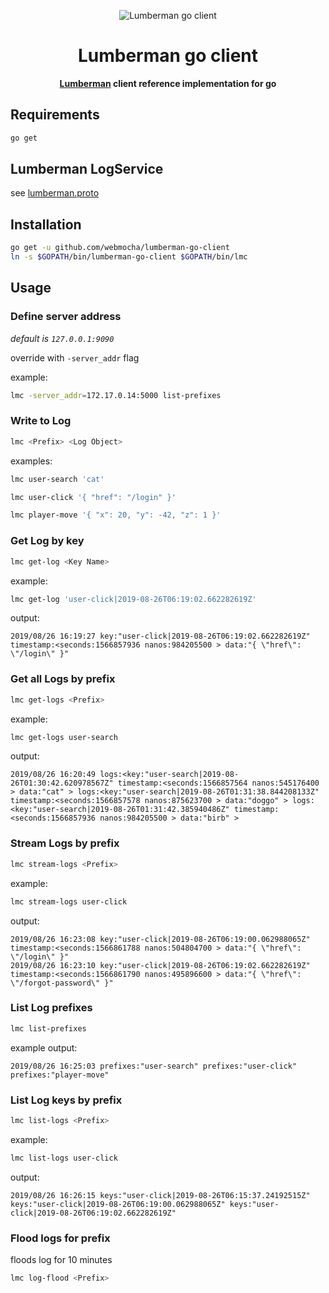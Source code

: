 <p align="center">
  <img src="https://user-images.githubusercontent.com/132562/63731122-1730de80-c823-11e9-833f-3e4c91670a46.png" alt="Lumberman go client" />
</p>

<h1 align="center">Lumberman go client</h1>

<p align="center">
  <strong><a href="https://github.com/webmocha/Lumberman">Lumberman</a> client reference implementation for go</strong>
</p>

## Requirements

```sh
go get
```

## Lumberman LogService

see [lumberman.proto](https://github.com/webmocha/Lumberman/blob/master/lumberman.proto)

## Installation

```sh
go get -u github.com/webmocha/lumberman-go-client
ln -s $GOPATH/bin/lumberman-go-client $GOPATH/bin/lmc
```

## Usage

### Define server address

_default is `127.0.0.1:9090`_

override with `-server_addr` flag

example:

```sh
lmc -server_addr=172.17.0.14:5000 list-prefixes
```

### Write to Log

```sh
lmc <Prefix> <Log Object>
```

examples:

```sh
lmc user-search 'cat'
```

```sh
lmc user-click '{ "href": "/login" }'
```

```sh
lmc player-move '{ "x": 20, "y": -42, "z": 1 }'
```

### Get Log by key

```sh
lmc get-log <Key Name>
```

example:

```sh
lmc get-log 'user-click|2019-08-26T06:19:02.662282619Z'
```

output:

```
2019/08/26 16:19:27 key:"user-click|2019-08-26T06:19:02.662282619Z" timestamp:<seconds:1566857936 nanos:984205500 > data:"{ \"href\": \"/login\" }"
```

### Get all Logs by prefix

```sh
lmc get-logs <Prefix>
```

example:

```sh
lmc get-logs user-search
```

output:

```
2019/08/26 16:20:49 logs:<key:"user-search|2019-08-26T01:30:42.620978567Z" timestamp:<seconds:1566857564 nanos:545176400 > data:"cat" > logs:<key:"user-search|2019-08-26T01:31:38.844208133Z" timestamp:<seconds:1566857578 nanos:875623700 > data:"doggo" > logs:<key:"user-search|2019-08-26T01:31:42.385940486Z" timestamp:<seconds:1566857936 nanos:984205500 > data:"birb" >
```

### Stream Logs by prefix

```sh
lmc stream-logs <Prefix>
```

example:

```sh
lmc stream-logs user-click
```

output:

```
2019/08/26 16:23:08 key:"user-click|2019-08-26T06:19:00.062988065Z" timestamp:<seconds:1566861788 nanos:504804700 > data:"{ \"href\": \"/login\" }"
2019/08/26 16:23:10 key:"user-click|2019-08-26T06:19:02.662282619Z" timestamp:<seconds:1566861790 nanos:495896600 > data:"{ \"href\": \"/forgot-password\" }"
```

### List Log prefixes

```sh
lmc list-prefixes
```

example output:

```
2019/08/26 16:25:03 prefixes:"user-search" prefixes:"user-click" prefixes:"player-move"
```

### List Log keys by prefix

```sh
lmc list-logs <Prefix>
```

example:

```sh
lmc list-logs user-click
```

output:

```
2019/08/26 16:26:15 keys:"user-click|2019-08-26T06:15:37.24192515Z" keys:"user-click|2019-08-26T06:19:00.062988065Z" keys:"user-click|2019-08-26T06:19:02.662282619Z"
```

### Flood logs for prefix

floods log for 10 minutes

```sh
lmc log-flood <Prefix>
```
